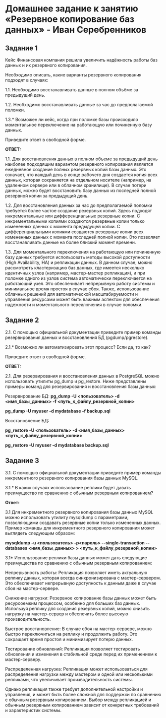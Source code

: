 # Домашнее задание к занятию «Резервное копирование баз данных» - Иван Серебренников

## Задание 1

Кейс
Финансовая компания решила увеличить надёжность работы баз данных и их резервного копирования.

Необходимо описать, какие варианты резервного копирования подходят в случаях:

1.1. Необходимо восстанавливать данные в полном объёме за предыдущий день.

1.2. Необходимо восстанавливать данные за час до предполагаемой поломки.

1.3.* Возможен ли кейс, когда при поломке базы происходило моментальное переключение на работающую или починенную базу данных.

Приведите ответ в свободной форме.

**ОТВЕТ:** 

1.1. Для восстановления данных в полном объеме за предыдущий день наиболее подходящим вариантом резервного копирования является ежедневное создание полных резервных копий базы данных. Это означает, что каждый день в конце рабочего дня создается копия всех данных, которая сохраняется на отдельном носителе (например, на удаленном сервере или в облачном хранилище). В случае потери данных, можно будет восстановить базу данных из последней полной резервной копии за предыдущий день.

1.2. Для восстановления данных за час до предполагаемой поломки требуется более частое создание резервных копий. Здесь подходят инкрементальные или дифференциальные резервные копии. С инкрементальными копиями создаются резервные копии только измененных данных с момента предыдущей копии. С дифференциальными копиями создаются резервные копии всех измененных данных с момента последней полной копии. Это позволяет восстанавливать данные на более близкий момент времени.

1.3. Для моментального переключения на работающую или починенную базу данных требуется использовать методы высокой доступности (High Availability, HA) и репликации данных. В данном случае, можно рассмотреть кластеризацию баз данных, где имеется несколько идентичных узлов (например, мастер-мастер репликация), и при поломке одного из узлов система автоматически переключается на работающий узел. Это обеспечивает непрерывную работу системы и минимальное время простоя в случае сбоя. Также, использование облачных решений для автоматической масштабируемости и управления ресурсами может быть важным аспектом для обеспечения надежности и моментального переключения в случае поломки.

## Задание 2

2.1. С помощью официальной документации приведите пример команды резервирования данных и восстановления БД (pgdump/pgrestore).

2.1.* Возможно ли автоматизировать этот процесс? Если да, то как?

Приведите ответ в свободной форме.

**ОТВЕТ:**

2.1. Для резервирования и восстановления данных в PostgreSQL можно использовать утилиты pg_dump и pg_restore. Ниже представлены примеры команд для резервирования и восстановления базы данных:

Резервирование БД:
**pg_dump -U <пользователь> -d <имя_базы_данных> -f <путь_к_файлу_резервной_копии>**

**pg_dump -U myuser -d mydatabase -f backup.sql**


Восстановление БД:

**pg_restore -U <пользователь> -d <имя_базы_данных> <путь_к_файлу_резервной_копии>**

**pg_restore -U myuser -d mydatabase backup.sql**

## Задание 3

3.1. С помощью официальной документации приведите пример команды инкрементного резервного копирования базы данных MySQL.

3.1.* В каких случаях использование реплики будет давать преимущество по сравнению с обычным резервным копированием?

**Ответ:**

3.1 Для инкрементного резервного копирования базы данных MySQL можно использовать утилиту mysqldump с параметрами, позволяющими создавать резервные копии только измененных данных. Пример команды для инкрементного резервного копирования может выглядеть следующим образом:

**mysqldump -u <пользователь> -p<пароль> --single-transaction --databases <имя_базы_данных> > <путь_к_файлу_резервной_копии>**

3.1* Использование реплики базы данных может дать следующие преимущества по сравнению с обычным резервным копированием:

Непрерывность работы: Репликация позволяет иметь актуальную реплику данных, которая всегда синхронизирована с мастер-сервером. Это обеспечивает непрерывную доступность к данным даже в случае сбоя на мастер-сервере.

Снижение нагрузки: Резервное копирование базы данных может быть ресурсоемким процессом, особенно для больших баз данных. Используя реплику для создания резервных копий, можно снизить нагрузку на мастер-сервер и обеспечить более высокую производительность.

Быстрое восстановление: В случае сбоя на мастер-сервере, можно быстро переключиться на реплику и продолжить работу. Это сокращает время простоя и минимизирует потерю данных.

Тестирование обновлений: Репликация позволяет тестировать обновления и изменения в стабильной среде перед их применением к мастер-серверу.

Распределенная нагрузка: Репликация может использоваться для распределения нагрузки между мастером и одной или несколькими репликами, что увеличивает производительность системы.

Однако репликация также требует дополнительной настройки и управления, и может быть более сложной для поддержки по сравнению с обычным резервным копированием. Выбор между репликацией и обычным резервным копированием зависит от конкретных требований и характеристик системы.




